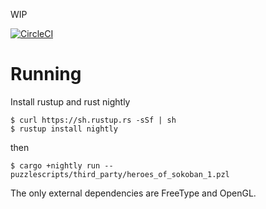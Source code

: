WIP

[![CircleCI](https://circleci.com/gh/bitonic/puzzlescript-rs/tree/master.svg?style=svg)](https://circleci.com/gh/bitonic/puzzlescript-rs/tree/master)

# Running

Install rustup and rust nightly

```
$ curl https://sh.rustup.rs -sSf | sh
$ rustup install nightly
```

then

```
$ cargo +nightly run -- puzzlescripts/third_party/heroes_of_sokoban_1.pzl
```

The only external dependencies are FreeType and OpenGL.
